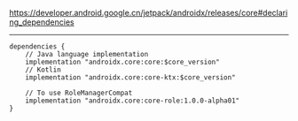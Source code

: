 https://developer.android.google.cn/jetpack/androidx/releases/core#declaring_dependencies

---

```
dependencies {
    // Java language implementation
    implementation "androidx.core:core:$core_version"
    // Kotlin
    implementation "androidx.core:core-ktx:$core_version"

    // To use RoleManagerCompat
    implementation "androidx.core:core-role:1.0.0-alpha01"
}
```

